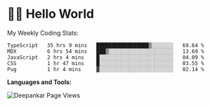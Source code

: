 # 👋🏽 Hello World 

<!--![Deepankar's github stats](https://github-readme-stats.vercel.app/api?username=Deep-Codes&count_private=true&show_icons=true&theme=radical)-->
My Weekly Coding Stats:

<!--START_SECTION:waka-->
```text
TypeScript   35 hrs 9 mins   █████████████████▒░░░░░░░   69.64 % 
MDX          6 hrs 54 mins   ███▒░░░░░░░░░░░░░░░░░░░░░   13.69 % 
JavaScript   2 hrs 4 mins    █░░░░░░░░░░░░░░░░░░░░░░░░   04.09 % 
CSS          1 hr 47 mins    █░░░░░░░░░░░░░░░░░░░░░░░░   03.55 % 
Pug          1 hr 4 mins     ▓░░░░░░░░░░░░░░░░░░░░░░░░   02.14 % 
```
<!--END_SECTION:waka-->

**Languages and Tools:**



<p align="left"> <img src="https://komarev.com/ghpvc/?username=Deep-Codes&label=Views&color=blue&style=plastic" alt="Deepankar Page Views" /> </p>
